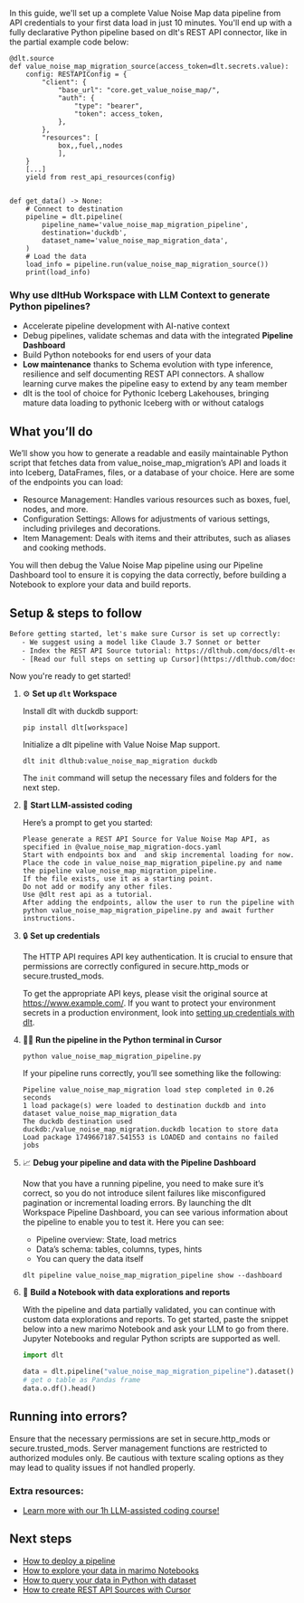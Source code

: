 In this guide, we'll set up a complete Value Noise Map data pipeline from API credentials to your first data load in just 10 minutes. You'll end up with a fully declarative Python pipeline based on dlt's REST API connector, like in the partial example code below:

```python-outcome
@dlt.source
def value_noise_map_migration_source(access_token=dlt.secrets.value):
    config: RESTAPIConfig = {
        "client": {
            "base_url": "core.get_value_noise_map/",
            "auth": {
                "type": "bearer",
                "token": access_token,
            },
        },
        "resources": [
            box,,fuel,,nodes
            ],
    }
    [...]
    yield from rest_api_resources(config)


def get_data() -> None:
    # Connect to destination
    pipeline = dlt.pipeline(
        pipeline_name='value_noise_map_migration_pipeline',
        destination='duckdb',
        dataset_name='value_noise_map_migration_data', 
    )
    # Load the data
    load_info = pipeline.run(value_noise_map_migration_source())
    print(load_info) 
```

### Why use dltHub Workspace with LLM Context to generate Python pipelines?

- Accelerate pipeline development with AI-native context
- Debug pipelines, validate schemas and data with the integrated **Pipeline Dashboard**
- Build Python notebooks for end users of your data
- **Low maintenance** thanks to Schema evolution with type inference, resilience and self documenting REST API connectors. A shallow learning curve makes the pipeline easy to extend by any team member
- dlt is the tool of choice for Pythonic Iceberg Lakehouses, bringing mature data loading to pythonic Iceberg with or without catalogs

## What you’ll do

We’ll show you how to generate a readable and easily maintainable Python script that fetches data from value_noise_map_migration’s API and loads it into Iceberg, DataFrames, files, or a database of your choice. Here are some of the endpoints you can load:

- Resource Management: Handles various resources such as boxes, fuel, nodes, and more.
- Configuration Settings: Allows for adjustments of various settings, including privileges and decorations.
- Item Management: Deals with items and their attributes, such as aliases and cooking methods.

You will then debug the Value Noise Map pipeline using our Pipeline Dashboard tool to ensure it is copying the data correctly, before building a Notebook to explore your data and build reports.

## Setup & steps to follow

```default
Before getting started, let's make sure Cursor is set up correctly:
   - We suggest using a model like Claude 3.7 Sonnet or better
   - Index the REST API Source tutorial: https://dlthub.com/docs/dlt-ecosystem/verified-sources/rest_api/ and add it to context as **@dlt rest api**
   - [Read our full steps on setting up Cursor](https://dlthub.com/docs/dlt-ecosystem/llm-tooling/cursor-restapi#23-configuring-cursor-with-documentation)
```

Now you're ready to get started!

1. ⚙️ **Set up `dlt` Workspace**
    
    Install dlt with duckdb support:
    ```shell
    pip install dlt[workspace]
    ```

    Initialize a dlt pipeline with Value Noise Map support.
    ```shell
    dlt init dlthub:value_noise_map_migration duckdb
    ```

    The `init` command will setup the necessary files and folders for the next step.
    
2. 🤠 **Start LLM-assisted coding**
    
    Here’s a prompt to get you started:
    
    ```prompt
    Please generate a REST API Source for Value Noise Map API, as specified in @value_noise_map_migration-docs.yaml 
    Start with endpoints box and  and skip incremental loading for now. 
    Place the code in value_noise_map_migration_pipeline.py and name the pipeline value_noise_map_migration_pipeline. 
    If the file exists, use it as a starting point. 
    Do not add or modify any other files. 
    Use @dlt rest api as a tutorial. 
    After adding the endpoints, allow the user to run the pipeline with python value_noise_map_migration_pipeline.py and await further instructions.
    ```

    
3. 🔒 **Set up credentials** 
    
    The HTTP API requires API key authentication. It is crucial to ensure that permissions are correctly configured in secure.http_mods or secure.trusted_mods.
    
    To get the appropriate API keys, please visit the original source at https://www.example.com/.
    If you want to protect your environment secrets in a production environment, look into [setting up credentials with dlt](https://dlthub.com/docs/walkthroughs/add_credentials).
    
4. 🏃‍♀️ **Run the pipeline in the Python terminal in Cursor**
    
    ```shell
    python value_noise_map_migration_pipeline.py
    ```
    
    If your pipeline runs correctly, you’ll see something like the following:
    
    ```shell
    Pipeline value_noise_map_migration load step completed in 0.26 seconds
    1 load package(s) were loaded to destination duckdb and into dataset value_noise_map_migration_data
    The duckdb destination used duckdb:/value_noise_map_migration.duckdb location to store data
    Load package 1749667187.541553 is LOADED and contains no failed jobs
    ```
    
5. 📈 **Debug your pipeline and data with the Pipeline Dashboard**

    Now that you have a running pipeline, you need to make sure it’s correct, so you do not introduce silent failures like misconfigured pagination or incremental loading errors. By launching the dlt Workspace Pipeline Dashboard, you can see various information about the pipeline to enable you to test it. Here you can see:
    - Pipeline overview: State, load metrics
    - Data’s schema: tables, columns, types, hints
    - You can query the data itself
    
    ```shell
    dlt pipeline value_noise_map_migration_pipeline show --dashboard
    ```
    
6. 🐍 **Build a Notebook with data explorations and reports**

    With the pipeline and data partially validated, you can continue with custom data explorations and reports. To get started, paste the snippet below into a new marimo Notebook and ask your LLM to go from there. Jupyter Notebooks and regular Python scripts are supported as well.

    
    ```python
    import dlt

   data = dlt.pipeline("value_noise_map_migration_pipeline").dataset()
   # get o table as Pandas frame
   data.o.df().head()
    ```

## Running into errors?

Ensure that the necessary permissions are set in secure.http_mods or secure.trusted_mods. Server management functions are restricted to authorized modules only. Be cautious with texture scaling options as they may lead to quality issues if not handled properly.

### Extra resources:

- [Learn more with our 1h LLM-assisted coding course!](https://www.youtube.com/watch?v=GGid70rnJuM)

## Next steps

- [How to deploy a pipeline](https://dlthub.com/docs/walkthroughs/deploy-a-pipeline)
- [How to explore your data in marimo Notebooks](https://dlthub.com/docs/general-usage/dataset-access/marimo)
- [How to query your data in Python with dataset](https://dlthub.com/docs/general-usage/dataset-access/dataset)
- [How to create REST API Sources with Cursor](https://dlthub.com/docs/dlt-ecosystem/llm-tooling/cursor-restapi)